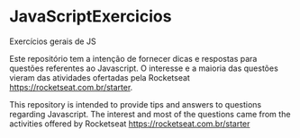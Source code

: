 # JavaScriptExercicios
Exercícios gerais de JS

Este repositório tem a intenção de fornecer dicas e respostas para questões referentes ao Javascript.
O interesse e a maioria das questões vieram das atividades ofertadas pela Rocketseat https://rocketseat.com.br/starter.

This repository is intended to provide tips and answers to questions regarding Javascript.
The interest and most of the questions came from the activities offered by Rocketseat https://rocketseat.com.br/starter
